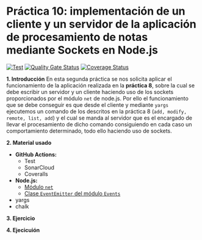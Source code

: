 # Práctica 10: implementación de un cliente y un servidor de la aplicación de procesamiento de notas mediante Sockets en Node.js
[![Test](https://github.com/ULL-ESIT-INF-DSI-2021/ull-esit-inf-dsi-20-21-prct10-async-sockets-sergiolbd/actions/workflows/node.js.yml/badge.svg?branch=master)](https://github.com/ULL-ESIT-INF-DSI-2021/ull-esit-inf-dsi-20-21-prct10-async-sockets-sergiolbd/actions/workflows/node.js.yml)
[![Quality Gate Status](https://sonarcloud.io/api/project_badges/measure?project=ULL-ESIT-INF-DSI-2021_ull-esit-inf-dsi-20-21-prct10-async-sockets-sergiolbd&metric=alert_status)](https://sonarcloud.io/dashboard?id=ULL-ESIT-INF-DSI-2021_ull-esit-inf-dsi-20-21-prct10-async-sockets-sergiolbd)
[![Coverage Status](https://coveralls.io/repos/github/ULL-ESIT-INF-DSI-2021/ull-esit-inf-dsi-20-21-prct10-async-sockets-sergiolbd/badge.svg?branch=master)](https://coveralls.io/github/ULL-ESIT-INF-DSI-2021/ull-esit-inf-dsi-20-21-prct10-async-sockets-sergiolbd?branch=master)  

**1. Introducción**
En esta segunda práctica se nos solicita aplicar el funcionamiento de la aplicación realizada en la **práctica 8**, sobre la cual se debe escribir un servidor y un cliente haciendo uso de los sockets proporcionados por el módulo `net` de node.js. 
Por ello el funcionamiento que se debe conseguir es que desde el cliente y mediante `yargs` ejecutemos un comando de los descritos en la práctica 8 (`add, modify, remote, list, add`) y el cual se manda al servidor que es el encargado de llevar el procesamiento de dicho comando consiguiendo en cada caso un comportamiento determinado, todo ello haciendo uso de sockets.  

**2. Material usado**
  * **GitHub Actions:**
    * Test
    * SonarCloud
    * Coveralls
  * **Node.js:**
    * [Módulo `net`](https://nodejs.org/dist/latest-v16.x/docs/api/net.html)
    * [Clase `EventEmitter` del módulo `Events`](https://nodejs.org/dist/latest-v16.x/docs/api/events.html#events_class_eventemitter)
  * yargs
  * chalk

**3. Ejercicio**


**4. Ejecicuión**
